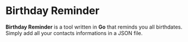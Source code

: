# Birthday Reminder

**Birthday Reminder** is a tool written in **Go** that reminds you all birthdates.
Simply add all your contacts informations in a JSON file.
